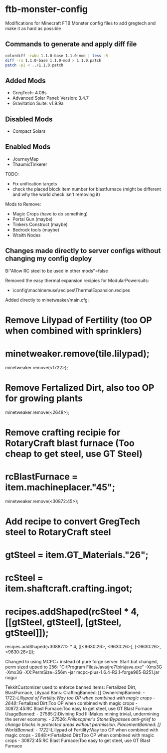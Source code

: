 ftb-monster-config
==================

Modifications for Minecraft FTB Monster config files to add gregtech and make it
as hard as possible

Commands to generate and apply diff file
--------------------------------------------------------------------------
``` bash
colordiff -rwNu 1.1.0-base 1.1.0-mod | less -R
diff -ru 1.1.0-base 1.1.0-mod > 1.1.0.patch
patch -p1 < ../1.1.0.patch
```

Added Mods
---------------------------------------------------------------------------
* GregTech: 4.08s
* Advanced Solar Panel: Version: 3.4.7
* Gravitation Suite: v1.9.9a

Disabled Mods
---------------------------------------------------------------------------
* Compact Solars

Enabled Mods
---------------------------------------------------------------------------
* JourneyMap
* ThaumicTinkerer

TODO:
* Fix unification targets
* check the placed block item number for blastfurnace (might be different and
  why the world check isn't removing it)

Mods to Remove:
* Magic Crops (have to do something)
* Portal Gun (maybe)
* Tinkers Construct (maybe)
* Bedrock tools (maybe)
* Wraith Nodes

Changes made directly to server configs without changing my config deploy
----------------------------------------------------------------------------
B:"Allow RC steel to be used in other mods"=false

Removed the easy thermal expansion recipies for ModularPowersuits:
* \config\machinemuse\recipes\ThermalExpansion.recipes

Added directly to minetweaker/main.cfg:
# Remove Lilypad of Fertility (too OP when combined with sprinklers)
# minetweaker.remove(tile.lilypad);
minetweaker.remove(<1722>);

# Remove Fertalized Dirt, also too OP for growing plants
minetweaker.remove(<2648>);

# Remove crafting recipie for RotaryCraft blast furnace (Too cheap to get steel, use GT Steel)
# rcBlastFurnace = item.machineplacer."45";
minetweaker.remove(<30872:45>);

# Add recipe to convert GregTech steel to RotaryCraft steel
# gtSteel = item.GT_Materials."26";
# rcSteel = item.shaftcraft.crafting.ingot;
# recipes.addShaped(rcSteel * 4, [[gtSteel, gtSteel], [gtSteel, gtSteel]]);
recipes.addShaped(<30887:1> * 4, [[<9630:26>, <9630:26>], [<9630:26>, <9630:26>]]);

Changed to using MCPC+ instead of pure forge server. Start.bat changed, perm sized upped to 256:
"C:\Program Files\Java\jre7\bin\java.exe" -Xms3G -Xmx3G -XX:PermSize=256m -jar mcpc-plus-1.6.4-R2.1-forge965-B251.jar nogui

TekkitCustomizer used to enforce banned items:
Fertalized Dirt, BlastFurnace, Lilypad
Bans:
    CraftingBanned: []
    OwnershipBanned:
    - 1722:*:Lillypad of Fertility:Way too OP when combined with magic crops
    - 2648:*:Fertalized Dirt:Too OP when combined with magic crops
    - 30872:45:RC Blast Furnace:Too easy to get steel, use GT Blast Furnace
    UsageBanned:
    - 27585:2:Divining Rod III:Makes mining trivial, undermining the server economy.
    - 27526:*:Philosopher's Stone:Bypasses anti-grief to change blocks in protected areas without permission.
    PlacementBanned: []
    WorldBanned:
    - 1722:*:Lillypad of Fertility:Way too OP when combined with magic crops
    - 2648:*:Fertalized Dirt:Too OP when combined with magic crops
    - 30872:45:RC Blast Furnace:Too easy to get steel, use GT Blast Furnace

